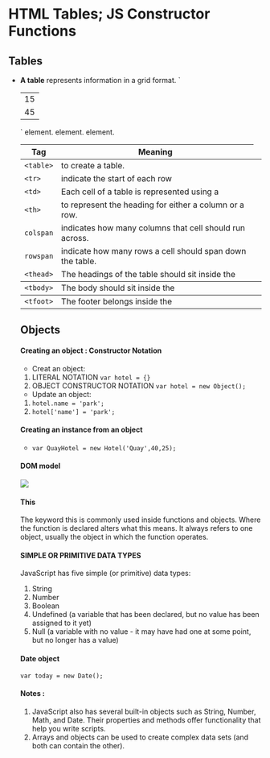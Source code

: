 # HTML Tables; JS Constructor Functions
## Tables
- **A table** represents information in a grid format.
`<table>
 <tr>
 <td>15</td>
 </tr>
 <tr>
 <td>45</td>
 </tr>
</table>`

| Tag |  Meaning |
| ------------- | ------------- |
| `<table>` | to create a table. |
| `<tr>` | indicate the start of each row |
| `<td>` | Each cell of a table is represented using a <td>|
| `<th>` | to represent the heading for either a column or a row.|
| `colspan` | indicates how many columns that cell should run across.|
| `rowspan` | indicate how many rows a cell should span down the table.|
| `<thead>` | The headings of the table should sit inside the <thead> element. |
| `<tbody>` | The body should sit inside the <tbody> element. |
| `<tfoot>` | The footer belongs inside the <tfoot> element. |

## Objects
#### Creating an object : Constructor Notation

- Creat an object:
1. LITERAL NOTATION
`var hotel = {} `
2. OBJECT CONSTRUCTOR NOTATION
`var hotel = new Object();` 
- Update an object: 
1. `hotel.name = 'park';`
2. `hotel['name'] = 'park';`

#### Creating an instance from an object 
- `var QuayHotel = new Hotel('Quay',40,25);`

#### DOM model

![](https://www.tutorialspoint.com/javascript/images/html-dom.jpg)

#### This
The keyword this is commonly used inside functions and objects.
Where the function is declared alters what this means. It always refers
to one object, usually the object in which the function operates.

#### SIMPLE OR PRIMITIVE DATA TYPES
JavaScript has five simple (or primitive) data types:
1. String
2. Number
3. Boolean
4. Undefined (a variable that has been declared, but no value has been assigned to it yet)
5. Null (a variable with no value - it may have had one at some point, but no longer has a value) 

#### Date object
`var today = new Date();`

#### Notes :
1. JavaScript also has several built-in objects such as
String, Number, Math, and Date. Their properties and
methods offer functionality that help you write scripts. 
2. Arrays and objects can be used to create complex data
sets (and both can contain the other). 

